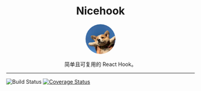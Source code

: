 <div align="center">
  <h1>Nicehook</h1>

  <img
    height="80"
    width="80"
    alt="goat"
    style="border-radius: 40px"
    src="./material/dog.png"
  />

  <p>简单且可复用的 React Hook。</p>
</div>
<hr />
<!-- prettier-ignore-start -->

![Build Status](https://github.com/robot12580/nicehook/actions/workflows/ci.yml/badge.svg)
[![Coverage Status](https://coveralls.io/repos/github/robot12580/nicehook/badge.svg?branch=master)](https://coveralls.io/github/robot12580/nicehook?branch=master)

<!-- prettier-ignore-end -->
